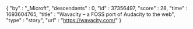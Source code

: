 {
  "by" : "_Microft",
  "descendants" : 0,
  "id" : 37356497,
  "score" : 28,
  "time" : 1693604765,
  "title" : "Wavacity – a FOSS port of Audacity to the web",
  "type" : "story",
  "url" : "https://wavacity.com/"
}
